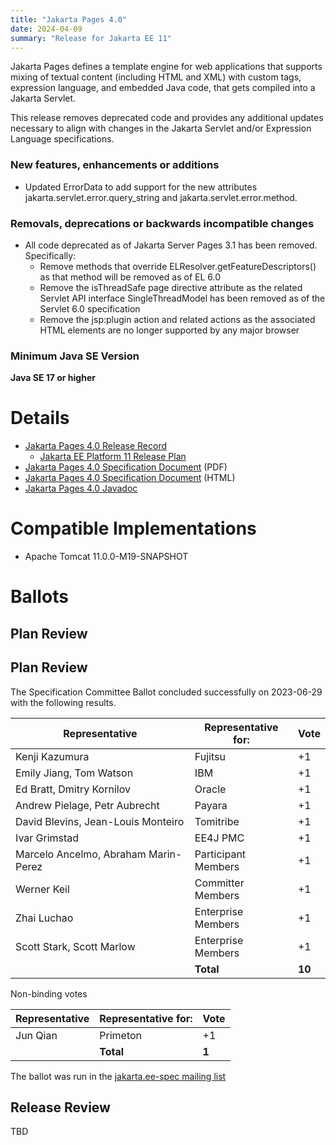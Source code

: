 ```yaml
---
title: "Jakarta Pages 4.0"
date: 2024-04-09
summary: "Release for Jakarta EE 11"
---
```

Jakarta Pages defines a template engine for web applications that supports mixing of textual content
(including HTML and XML) with custom tags, expression language, and embedded Java code, that gets compiled
into a Jakarta Servlet.

This release removes deprecated code and provides any additional updates necessary to align with changes in the Jakarta Servlet and/or Expression Language specifications.

### New features, enhancements or additions
* Updated ErrorData to add support for the new attributes jakarta.servlet.error.query_string and jakarta.servlet.error.method.

### Removals, deprecations or backwards incompatible changes
* All code deprecated as of Jakarta Server Pages 3.1 has been removed. Specifically:
  * Remove methods that override ELResolver.getFeatureDescriptors() as that method will be removed as of EL 6.0
  * Remove the isThreadSafe page directive attribute as the related Servlet API interface SingleThreadModel has been removed as of the Servlet 6.0 specification
  * Remove the jsp:plugin action and related actions as the associated HTML elements are no longer supported by any major browser

### Minimum Java SE Version
**Java SE 17 or higher**

# Details
* [Jakarta Pages 4.0 Release Record](https://projects.eclipse.org/projects/ee4j.jsp/releases/4.0.0)
  * [Jakarta EE Platform 11 Release Plan](https://jakartaee.github.io/platform/jakartaee11/JakartaEE11ReleasePlan)
* [Jakarta Pages 4.0 Specification Document](./jakarta-server-pages-spec-4.0.pdf) (PDF)
* [Jakarta Pages 4.0 Specification Document](./jakarta-server-pages-spec-4.0.html) (HTML)
* [Jakarta Pages 4.0 Javadoc](./apidocs)

<!--

The following can be uncommented and version information updated as they become available.

* [Jakarta Pages 3.1 TCK](https://download.eclipse.org/jakartaee/pages/3.1/jakarta-pages-tck-3.1.0.zip)([sig](https://download.eclipse.org/jakartaee/pages/3.1/jakarta-pages-tck-3.1.0.zip.sig),[sha](https://download.eclipse.org/jakartaee/pages/3.1/jakarta-pages-tck-3.1.0.zip.sha256),[pub](https://jakarta.ee/specifications/jakartaee-spec-committee.pub))
* Maven coordinates
  * [jakarta.pages:jakarta.pages-api:jar:3.1.0](https://search.maven.org/artifact/jakarta.servlet.jsp/jakarta.servlet.jsp-api/3.1.0/jar)
-->

# Compatible Implementations

* Apache Tomcat 11.0.0-M19-SNAPSHOT


# Ballots

## Plan Review

## Plan Review

The Specification Committee Ballot concluded successfully on 2023-06-29 with the following results.

| Representative                                 | Representative for: |  Vote   |
|------------------------------------------------|---------------------|---------|
| Kenji Kazumura                                 | Fujitsu             |   +1    |
| Emily Jiang, Tom Watson                        | IBM                 |   +1    |
| Ed Bratt, Dmitry Kornilov                      | Oracle              |   +1    |
| Andrew Pielage, Petr Aubrecht                  | Payara              |   +1    |
| David Blevins, Jean-Louis Monteiro             | Tomitribe           |   +1    |
| Ivar Grimstad                                  | EE4J PMC            |   +1    |
| Marcelo Ancelmo, Abraham Marin-Perez           | Participant Members |   +1    |
| Werner Keil                                    | Committer Members   |   +1    |
| Zhai Luchao                                    | Enterprise Members  |   +1    |
| Scott Stark, Scott Marlow                      | Enterprise Members  |   +1    |
|                                                | **Total**           | **10**  |

Non-binding votes

| Representative                                 | Representative for: |  Vote   |
|------------------------------------------------|---------------------|---------|
| Jun Qian                                       | Primeton            |   +1    |
|                                                | **Total**           |  **1**  |

The ballot was run in the [jakarta.ee-spec mailing list](https://www.eclipse.org/lists/jakarta.ee-spec/msg02869.html)

## Release Review

TBD
